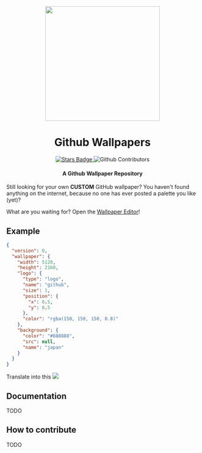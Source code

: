 <div align="center">
    <img src ="https://user-images.githubusercontent.com/55745404/125053887-e28c4000-e0a5-11eb-8085-9be40820bef4.png" width="300">
    <h1 align="center">Github Wallpapers</h1>
    <a href="https://github.com/Lucaffo/github-wallpapers/stargazers">
         <img src="https://img.shields.io/github/stars/Lucaffo/github-wallpapers" alt="Stars Badge"></img>
    </a>
    <img alt="Github Contributors" src="https://img.shields.io/github/contributors/Lucaffo/github-wallpapers"></img>

</div>
<div align="center">
    <h4> A Github Wallpaper Repository</h4>
</div>

Still looking for your own **CUSTOM** GitHub wallpaper? You haven't found anything on the internet, because no one has ever posted a palette you like (yet)?

What are you waiting for? Open the [Wallpaper Editor](https://lucaffo.github.io/github-wallpapers/)!

## Example
```json
{
  "version": 0,
  "wallpaper": {
    "width": 5120,
    "height": 2160,
    "logo": {
      "type": "logo",
      "name": "github",
      "size": 1,
      "position": {
        "x": 0.5,
        "y": 0.5
      },
      "color": "rgba(150, 150, 150, 0.8)"
    },
    "background": {
      "color": "#888888",
      "src": null,
      "name": "japan"
    }
  }
}
```
Translate into this
[<img src="https://lucaffo.github.io/github-wallpapers/static/examples/japan_example.png">](https://lucaffo.github.io/github-wallpapers/static/examples/japan_example.png)

## Documentation
TODO

## How to contribute
TODO
